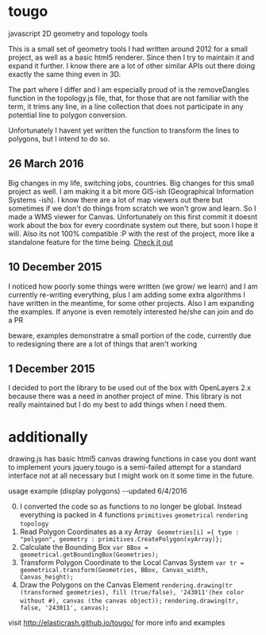 tougo
=====

javascript 2D geometry and topology tools

This is a small set of geometry tools I had written around 2012 for a small project, as well as a basic html5
renderer. Since then I try to maintain it and expand it further. I know there are a lot of other similar APIs out there doing exactly the same thing even in 3D.

The part where I differ and I am especially proud of is the removeDangles function in the topology.js file, that, for those that are not familiar with the term, it trims any line, in a line collection that does not participate in any potential line to polygon conversion.

Unfortunately I havent yet written the function to transform the lines to polygons, but I intend to do so.
## 26 March 2016

Big changes in my life, switching jobs, countries. Big changes for this small project as well. I am making it a bit more GIS-ish (Geographical Information Systems -ish). I know there are a lot of map viewers out there but sometimes if we don't do things from scratch we won't grow and learn. So I made a WMS viewer for Canvas. Unfortunately on this first commit it doesnt work about the box for every coordinate system out there, but soon I hope it will. Also its not 100% compatible :P with the rest of the project, more like a standalone feature for the time being. [Check it out](http://elasticrash.github.io/tougo/example_wms.html)

## 10 December 2015

I noticed how poorly some things were written (we grow/ we learn) and I am currently re-writing everything, plus I am adding some extra algorithms I have written in the meantime, for some other projects. Also I am expanding the examples. If anyone is even remotely interested he/she can join and do a PR

beware, examples demonstratre a small portion of the code, currently due to redesigning there are a lot of things that aren't working 

## 1 December 2015

I decided to port the library to be used out of the box with OpenLayers 2.x because there was a need in another project of mine. This library is not really maintained but I do my best to add things when I need them.


additionally
=====
drawing.js has basic html5 canvas drawing functions in case you dont want to implement yours
jquery.tougo is a semi-failed attempt for a standard interface not at all necessary but I might work on it some time in the future.


usage example (display polygons) --updated 6/4/2016

0. I converted the code so as functions to no longer be global. Instead everything is packed in 4 functions
```primitives``` ```geometrical``` ```rendering``` ```topology```
1. Read Polygon Coordinates as a xy Array
``` Geometries[i] ={ type : "polygon", geometry : primitives.CreatePolygon(xyArray)};```
2. Calculate the Bounding Box
```var BBox = geometrical.getBoundingBox(Geometries);```
3. Transform Polygon Coordinate to the Local Canvas System
```var tr = geometrical.transform(Geometries, BBox, Canvas_width, Canvas_height);```
4. Draw the Polygons on the Canvas Element
```rendering.drawing(tr (transformed geometries), fill (true/false), '243011'(hex color without #), canvas (the canvas object));```
```rendering.drawing(tr, false, '243011', canvas);```

visit http://elasticrash.github.io/tougo/ for more info and examples
